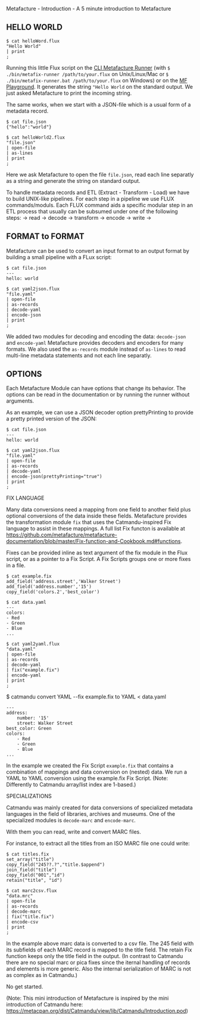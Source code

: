 Metafacture - Introduction - A 5 minute introduction to Metafacture

## HELLO WORLD

```
$ cat helloWord.flux
"Hello World"
| print
;
```


Running this little Flux script on the [CLI Metafacture Runner](https://github.com/metafacture/metafacture-fix/releases) (with `$ ./bin/metafix-runner /path/to/your.flux` on Unix/Linux/Mac or `$ ./bin/metafix-runner.bat /path/to/your.flux` on Windows) or on the [MF Playground](https://metafacture.org/playground/?flux=%22Hello+World%22%0A%7C+print%0A%3B). It generates the string `"Hello World` on the standard output. We just asked Metafacture to print the incoming string.

The same works, when we start with a JSON-file which is a usual form of a metadata record.

```
$ cat file.json
{"hello":"world"}
```

```
$ cat helloWorld2.flux
"file.json"
| open-file
| as-lines
| print
;
```
Here we ask Metafacture to open the file `file.json`, read each line separatly as a string and generate the string on standard output.

To handle metadata records and ETL (Extract - Transform - Load) we have to build UNIX-like pipelines. For each step in a pipeline we use FLUX commands/moduls. Each FLUX command aids a specific modular step in an ETL process that usually can be subsumed under one of the following steps:
→ read → decode → transform → encode → write → 


## FORMAT to FORMAT

Metafacture can be used to convert an input format to an output format by building a small pipeline with a FLux script:

```
$ cat file.json
---
hello: world
```

```
$ cat yaml2json.flux
"file.yaml"
| open-file
| as-records
| decode-yaml
| encode-json
| print
;
```

We added two modules for decoding and encoding the data: `decode-json` and `encode-yaml` 
Metafacture provides decoders and encoders for many formats. We also used the `as-records` module instead of `as-lines` to 
read multi-line metadata statements and not each line separatly.

## OPTIONS

Each Metafacture Module can have options that change its behavior. The options can be read in the documentation or by running the runner without arguments.

As an example, we can use a JSON decoder option prettyPrinting to provide a pretty printed version of the JSON:

```
$ cat file.json
---
hello: world
```

```
$ cat yaml2json.flux
"file.yaml"
| open-file
| as-records
| decode-yaml
| encode-json(prettyPrinting="true")
| print
;
```

FIX LANGUAGE

Many data conversions need a mapping from one field to another field plus optional conversions of the data inside these fields. Metafacture provides the transformation module `fix` that uses the Catmandu-inspired Fix language to assist in these mappings. A full list Fix functon is available at https://github.com/metafacture/metafacture-documentation/blob/master/Fix-function-and-Cookbook.md#functions.

Fixes can be provided inline as text argument of the fix module in the Flux script, or as a pointer to a Fix Script. A Fix Scripts groups one or more fixes in a file.

```
$ cat example.fix
add_field('address.street','Walker Street')
add_field('address.number','15')
copy_field('colors.2','best_color')
```

```
$ cat data.yaml
---
colors:
- Red
- Green
- Blue
...
```

```
$ cat yaml2yaml.flux
"data.yaml"
| open-file
| as-records
| decode-yaml
| fix("example.fix")
| encode-yaml
| print
;
```


$ catmandu convert YAML --fix example.fix to YAML < data.yaml

```
---
address:
    number: '15'
    street: Walker Street
best_color: Green
colors:
    - Red
    - Green
    - Blue
...
```

In the example we created the Fix Script `example.fix` that contains a combination of mappings and data conversion on (nested) data. We run a YAML to YAML conversion using the example.fix Fix Script. (Note: Differently to Catmandu array/list index are 1-based.)


SPECIALIZATIONS

Catmandu was mainly created for data conversions of specialized metadata languages in the field of libraries, archives and museums. One of the specialized modules is `decode-marc` and `encode-marc`. 

With them you can read, write and convert MARC files.

For instance, to extract all the titles from an ISO MARC file one could write:

```
$ cat titles.fix
set_array("title")
copy_field("245??.?","title.$append")
join_field("title")
copy_field("001","id")
retain("title", "id")
```
 
 ```
 $ cat marc2csv.flux
"data.mrc"
| open-file
| as-records
| decode-marc
| fix("title.fix")
| encode-csv
| print
;
```

In the example above marc data is converted to a csv file.
The 245 field with its subfields of each MARC record is mapped to the title field.
The retain Fix function keeps only the title field in the output. (In contrast to Catmandu there are no special marc or pica fixes since the iternal handling of records and elements is more generic. Also the internal serialization of MARC is not as complex as in Catmandu.)


No get started.

(Note: This mini introduction of Metafacture is inspired by the mini introduction of Catmandu here: https://metacpan.org/dist/Catmandu/view/lib/Catmandu/Introduction.pod)